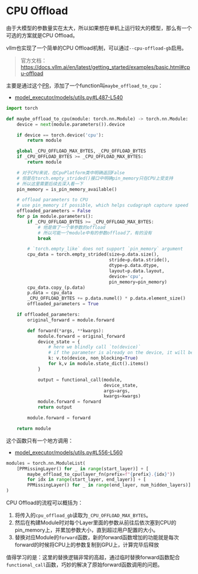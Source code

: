 # CPU Offload

由于大模型的参数量实在太大，所以如果想在单机上运行较大的模型，那么有一个可选的方案就是CPU Offload。

vllm也实现了一个简单的CPU Offload机制，可以通过`--cpu-offload-gb`启用。

> 官方文档：https://docs.vllm.ai/en/latest/getting_started/examples/basic.html#cpu-offload

主要是通过这个[PR](https://github.com/vllm-project/vllm/pull/6496)，添加了一个function叫`maybe_offload_to_cpu`：

- [model_executor/models/utils.py#L487-L540](https://github.com/vllm-project/vllm/blob/82fbeae92b86e404829a01441334a9505e8b190d/vllm/model_executor/models/utils.py#L487-L540)

```python
import torch

def maybe_offload_to_cpu(module: torch.nn.Module) -> torch.nn.Module:
    device = next(module.parameters()).device

    if device == torch.device('cpu'):
        return module

    global _CPU_OFFLOAD_MAX_BYTES, _CPU_OFFLOAD_BYTES
    if _CPU_OFFLOAD_BYTES >= _CPU_OFFLOAD_MAX_BYTES:
        return module

    # 对于CPU来说，在CpuPlatform类中明确返回False
    # 但是在torch.empty_strided()接口中明确pin_memory只在CPU上受支持
    # 所以这里需要后续去深入看一下
    pin_memory = is_pin_memory_available()

    # offload parameters to CPU
    # use pin_memory if possible, which helps cudagraph capture speed
    offloaded_parameters = False
    for p in module.parameters():
        if _CPU_OFFLOAD_BYTES >= _CPU_OFFLOAD_MAX_BYTES:
            # 他是做了一个单参数的offload
            # 所以可能一个module中有的参数offload了，有的没有
            break

        # `torch.empty_like` does not support `pin_memory` argument
        cpu_data = torch.empty_strided(size=p.data.size(),
                                       stride=p.data.stride(),
                                       dtype=p.data.dtype,
                                       layout=p.data.layout,
                                       device='cpu',
                                       pin_memory=pin_memory)
        cpu_data.copy_(p.data)
        p.data = cpu_data
        _CPU_OFFLOAD_BYTES += p.data.numel() * p.data.element_size()
        offloaded_parameters = True

    if offloaded_parameters:
        original_forward = module.forward

        def forward(*args, **kwargs):
            module.forward = original_forward
            device_state = {
                # here we blindly call `to(device)`
                # if the parameter is already on the device, it will be a no-op
                k: v.to(device, non_blocking=True)
                for k,v in module.state_dict().items()
            }

            output = functional_call(module,
                                     device_state,
                                     args=args,
                                     kwargs=kwargs)
            module.forward = forward
            return output

        module.forward = forward

    return module
```

这个函数只有一个地方调用：

- [model_executor/models/utils.py#L556-L560](https://github.com/vllm-project/vllm/blob/82fbeae92b86e404829a01441334a9505e8b190d/vllm/model_executor/models/utils.py#L556-L560)

```python
modules = torch.nn.ModuleList(
    [PPMissingLayer() for _ in range(start_layer)] + [
        maybe_offload_to_cpu(layer_fn(prefix=f"{prefix}.{idx}"))
        for idx in range(start_layer, end_layer)] + [
        PPMissingLayer() for _ in range(end_layer, num_hidden_layers)]
)
```

CPU Offload的流程可以概括为：

1. 将传入的`cpu_offload_gb`读取为`_CPU_OFFLOAD_MAX_BYTES`。
1. 然后在构建Module时对每个Layer里面的参数从前往后依次塞到CPU的pin_memory上，并累加参数大小，直到超过用户配置的大小。
1. 替换对应Module的`forward`函数，新的forward函数增加的功能就是每次forward的时候将CPU上的参数复制到GPU上，计算完毕后释放

值得学习的是：这里的替换逻辑非常的高超，通过临时替换forward函数配合`functional_call`函数，巧妙的解决了原始forward函数调用的问题。
